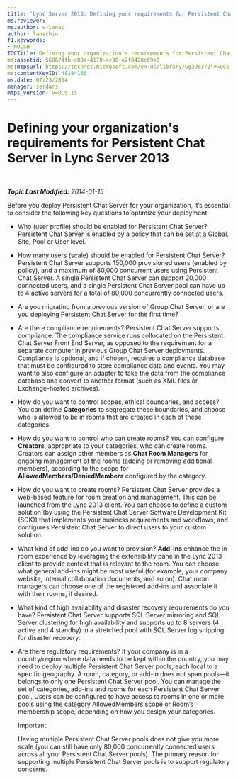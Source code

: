 ```yaml
---
title: 'Lync Server 2013: Defining your requirements for Persistent Chat Server'
ms.reviewer: 
ms.author: v-lanac
author: lanachin
f1.keywords:
- NOCSH
TOCTitle: Defining your organization's requirements for Persistent Chat Server
ms:assetid: 568674fb-c08a-4170-ac38-e2f8428c69e0
ms:mtpsurl: https://technet.microsoft.com/en-us/library/Gg398372(v=OCS.15)
ms:contentKeyID: 48184166
ms.date: 07/23/2014
manager: serdars
mtps_version: v=OCS.15
---
```


<div data-xmlns="http://www.w3.org/1999/xhtml">

<div class="topic" data-xmlns="http://www.w3.org/1999/xhtml" data-msxsl="urn:schemas-microsoft-com:xslt" data-cs="http://msdn.microsoft.com/">

<div data-asp="http://msdn2.microsoft.com/asp">

# Defining your organization's requirements for Persistent Chat Server in Lync Server 2013

</div>

<div id="mainSection">

<div id="mainBody">

<span> </span>

_**Topic Last Modified:** 2014-01-15_

Before you deploy Persistent Chat Server for your organization, it’s essential to consider the following key questions to optimize your deployment:

  - Who (user profile) should be enabled for Persistent Chat Server? Persistent Chat Server is enabled by a policy that can be set at a Global, Site, Pool or User level.

  - How many users (scale) should be enabled for Persistent Chat Server? Persistent Chat Server supports 150,000 provisioned users (enabled by policy), and a maximum of 80,000 concurrent users using Persistent Chat Server. A single Persistent Chat Server can support 20,000 connected users, and a single Persistent Chat Server pool can have up to 4 active servers for a total of 80,000 concurrently connected users.

  - Are you migrating from a previous version of Group Chat Server, or are you deploying Persistent Chat Server for the first time?

  - Are there compliance requirements? Persistent Chat Server supports compliance. The compliance service runs collocated on the Persistent Chat Server Front End Server, as opposed to the requirement for a separate computer in previous Group Chat Server deployments. Compliance is optional, and if chosen, requires a compliance database that must be configured to store compliance data and events. You may want to also configure an adapter to take the data from the compliance database and convert to another format (such as XML files or Exchange-hosted archives).

  - How do you want to control scopes, ethical boundaries, and access? You can define **Categories** to segregate these boundaries, and choose who is allowed to be in rooms that are created in each of these categories.

  - How do you want to control who can create rooms? You can configure **Creators**, appropriate to your categories, who can create rooms. Creators can assign other members as **Chat Room Managers** for ongoing management of the rooms (adding or removing additional members), according to the scope for **AllowedMembers/DeniedMembers** configured by the category.

  - How do you want to create rooms? Persistent Chat Server provides a web-based feature for room creation and management. This can be launched from the Lync 2013 client. You can choose to define a custom solution (by using the Persistent Chat Server Software Development Kit (SDK)) that implements your business requirements and workflows, and configures Persistent Chat Server to direct users to your custom solution.

  - What kind of add-ins do you want to provision? **Add-ins** enhance the in-room experience by leveraging the extensibility pane in the Lync 2013 client to provide context that is relevant to the room. You can choose what general add-ins might be most useful (for example, your company website, internal collaboration documents, and so on). Chat room managers can choose one of the registered add-ins and associate it with their rooms, if desired.

  - What kind of high availability and disaster recovery requirements do you have? Persistent Chat Server supports SQL Server mirroring and SQL Server clustering for high availability and supports up to 8 servers (4 active and 4 standby) in a stretched pool with SQL Server log shipping for disaster recovery.

  - Are there regulatory requirements? If your company is in a country/region where data needs to be kept within the country, you may need to deploy multiple Persistent Chat Server pools, each local to a specific geography. A room, category, or add-in does not span pools—it belongs to only one Persistent Chat Server pool. You can manage the set of categories, add-ins and rooms for each Persistent Chat Server pool. Users can be configured to have access to rooms in one or more pools using the category AllowedMembers scope or Room’s membership scope, depending on how you design your categories.
    
    <div>
    

    > [!IMPORTANT]  
    > Having multiple Persistent Chat Server pools does not give you more scale (you can still have only 80,000 concurrently connected users across all your Persistent Chat Server pools). The primary reason for supporting multiple Persistent Chat Server pools is to support regulatory concerns.

    
    </div>

</div>

<span> </span>

</div>

</div>

</div>

